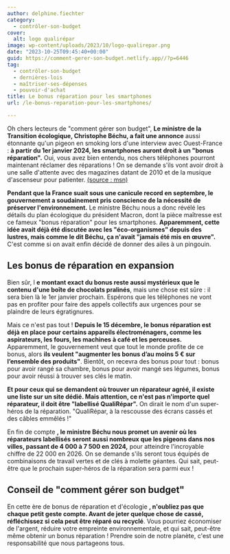 ```yaml
---
author: delphine.fiechter
category:
  - contrôler-son-budget
cover:
  alt: logo qualirépar
image: wp-content/uploads/2023/10/logo-qualirepar.png
date: "2023-10-25T09:45:40+00:00"
guid: https://comment-gerer-son-budget.netlify.app//?p=6446
tag:
  - contrôler-son-budget
  - dernières-lois
  - maîtriser-ses-dépenses
  - pouvoir-d'achat
title: Le bonus réparation pour les smartphones
url: /le-bonus-reparation-pour-les-smartphones/

---
```

Oh chers lecteurs de "comment gérer son budget", **Le ministre de la Transition écologique, Christophe Béchu, a fait une annonce** aussi étonnante qu'un pigeon en smoking lors d'une interview avec Ouest-France : **à partir du 1er janvier 2024, les smartphones auront droit à un "bonus réparation".** Oui, vous avez bien entendu, nos chers téléphones pourront maintenant réclamer des réparations ! On se demande s'ils vont avoir droit à une salle d'attente avec des magazines datant de 2010 et de la musique d'ascenseur pour patienter. [(source : msn)](https://www.msn.com/fr-fr/actualite/france/bonus-r%C3%A9paration-un-dispositif-%C3%A9largi-aux-smartphones-d%C3%A8s-le-1er-janvier-prochain/ar-AA1hvj9Z?ocid=hwminus&appid=hwbrowser&ctype=news "(source : msn)")

**Pendant que la France suait sous une canicule record en septembre, le gouvernement a soudainement pris conscience de la nécessité de préserver l'environnement.** Le ministre Béchu nous a donc révélé les détails du plan écologique du président Macron, dont la pièce maîtresse est ce fameux "bonus réparation" pour les smartphones. **Apparemment, cette idée avait déjà été discutée avec les "éco-organismes" depuis des lustres, mais comme le dit Béchu, ça n'avait "jamais été mis en œuvre".** C'est comme si on avait enfin décidé de donner des ailes à un pingouin.

## Les bonus de réparation en expansion

Bien sûr, l **e montant exact du bonus reste aussi mystérieux que le contenu d'une boîte de chocolats pralinés**, mais une chose est sûre : il sera bien là le 1er janvier prochain. Espérons que les téléphones ne vont pas en profiter pour faire des appels collectifs aux urgences pour se plaindre de leurs égratignures.

Mais ce n'est pas tout ! **Depuis le 15 décembre, le bonus réparation est déjà en place pour certains appareils électroménagers, comme les aspirateurs, les fours, les machines à café et les perceuses.** Apparemment, le gouvernement veut que tout le monde profite de ce bonus, alors **ils veulent "augmenter les bonus d’au moins 5 € sur l’ensemble des produits"**. Bientôt, on recevra des bonus pour tout : bonus pour avoir rangé sa chambre, bonus pour avoir mangé ses légumes, bonus pour avoir réussi à trouver ses clés le matin.

**Et pour ceux qui se demandent où trouver un réparateur agréé, il existe une liste sur un site dédié. Mais attention, ce n'est pas n'importe quel réparateur, il doit être "labellisé QualiRépar".** On dirait le nom d'un super-héros de la réparation. "QualiRépar, à la rescousse des écrans cassés et des câbles emmêlés !"

En fin de compte **, le ministre Béchu nous promet un avenir où les réparateurs labellisés seront aussi nombreux que les pigeons dans nos villes, passant de 4 000 à 7 500 en 2024,** pour atteindre l'incroyable chiffre de 22 000 en 2026. On se demande s'ils seront tous équipés de combinaisons de travail vertes et de clés à molette géantes. Qui sait, peut-être que le prochain super-héros de la réparation sera parmi eux !

## Conseil de "comment gérer son budget"

En cette ère de bonus de réparation et d'écologie **, n'oubliez pas que chaque petit geste compte. Avant de jeter quelque chose de cassé, réfléchissez si cela peut être réparé ou recyclé**. Vous pourriez économiser de l'argent, réduire votre empreinte environnementale, et qui sait, peut-être même obtenir un bonus réparation ! Prendre soin de notre planète, c'est une responsabilité que nous partageons tous.

